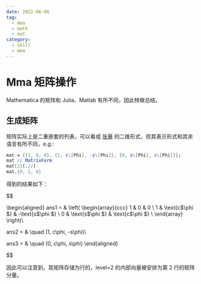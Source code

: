 ```yaml
---
date: 2022-06-06
tag:
  - mma
  - math
  - mat
category:
  - skill
  - mma
---
```



# Mma 矩阵操作


Mathematica 的矩阵和 Julia、Matlab 有所不同，因此特做总结。

## 生成矩阵

矩阵实际上是二重嵌套的列表，可以看成 [张量](./../../math/线性代数/张量.md) 的二维形式，但其表示形式和其余语言有所不同，e.g.:

```mathematica
mat = {{1, 0, 0}, {1, c\[Phi], -s\[Phi]}, {0, s\[Phi], c\[Phi]}};
mat // MatrixForm
mat[2](.//)
mat.{0, 1, 0}
```

得到的结果如下：


$$

\begin{aligned}
ans1 = & \left(
\begin{array}{ccc}
 1 & 0 & 0 \\
 1 & \text{c$\phi $} & -\text{s$\phi $} \\
 0 & \text{s$\phi $} & \text{c$\phi $} \\
\end{array}
\right)\\

ans2 = & \quad (1, c\phi, -s\phi)\\

ans3 = & \quad (0, c\phi, s\phi)
\end{aligned}

$$


因此可以注意到，其矩阵存储为行的，level=2 的内部向量被安排为第 2 行的矩阵分量。
